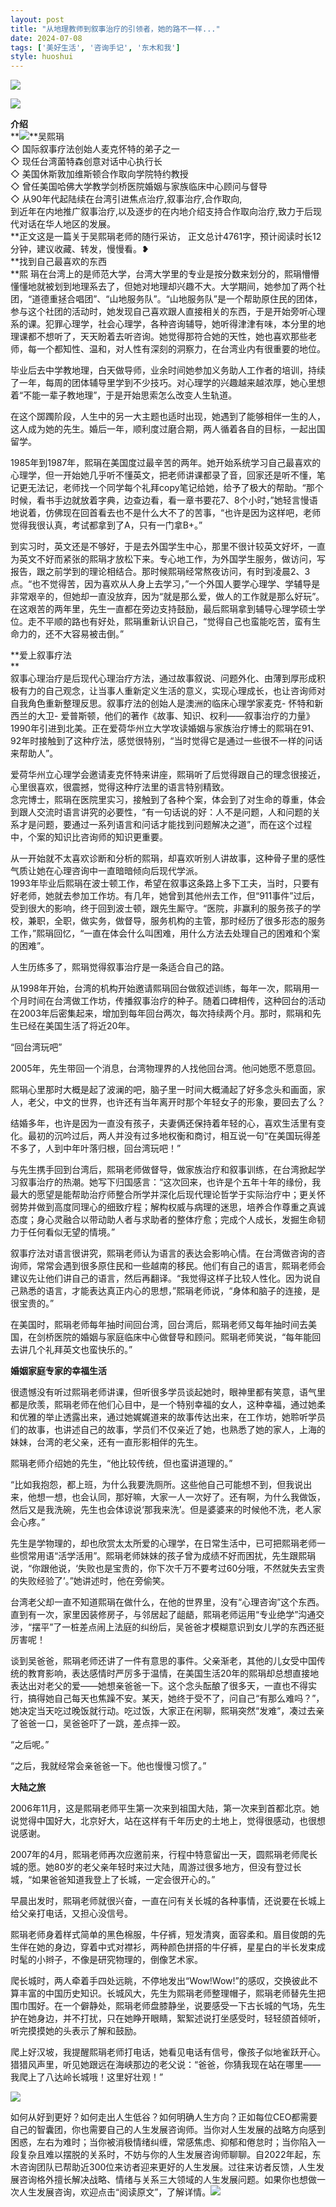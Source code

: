 ```yaml
---
layout: post
title: "从地理教师到叙事治疗的引领者，她的路不一样..."
date: 2024-07-08
tags: ['美好生活', '咨询手记', '东木和我']
style: huoshui
---
```


![](/assets/post_images/2024-07-08-17319183631020.3544954466290344.jpeg)

![](/assets/post_images/2024-07-08-17319183579230.07231481258590255.png)

**介绍**  
**![](/assets/post_images/2024-07-08-17319183598720.5015709189700754.jpeg)**吴熙琄  
◇ 国际叙事疗法创始人麦克怀特的弟子之一  
◇ 现任台湾菌特森创意对话中心执行长  
◇ 美国休斯敦加维斯顿合作取向学院特约教授  
◇ 曾任美国哈佛大学教学剑桥医院婚姻与家族临床中心顾问与督导  
◇ 从90年代起陆续在台湾引进焦点治疗,叙事治疗,合作取向,  
到近年在内地推广叙事治疗,以及逐步的在内地介绍支持合作取向治疗,致力于后现代对话在华人地区的发展。  
**正文这是一篇关于吴熙琄老师的随行采访，
正文总计4761字，预计阅读时长12分钟，建议收藏、转发，慢慢看。❥  
**找到自己最喜欢的东西  
**熙
琄在台湾上的是师范大学，台湾大学里的专业是按分数来划分的，熙琄懵懵懂懂地就被划到地理系去了，但她对地理却兴趣不大。大学期间，她参加了两个社团，“道德重拯合唱团”、“山地服务队”。“山地服务队”是一个帮助原住民的团体，参与这个社团的活动时，她发现自己喜欢跟人直接相关的东西，于是开始旁听心理系的课。犯罪心理学，社会心理学，各种咨询辅导，她听得津津有味，本分里的地理课都不想听了，天天盼着去听咨询。她觉得那符合她的天性，她也喜欢那些老师，每一个都知性、温和，对人性有深刻的洞察力，在台湾业内有很重要的地位。  
  
毕业后去中学教地理，白天做导师，业余时间她参加义务助人工作者的培训，持续了一年，每周的团体辅导里学到不少技巧。对心理学的兴趣越来越浓厚，她心里想着“不能一辈子教地理”，于是开始思索怎么改变人生轨道。  
  
在这个踯躅阶段，人生中的另一大主题也适时出现，她遇到了能够相伴一生的人，这人成为她的先生。婚后一年，顺利度过磨合期，两人循着各自的目标，一起出国留学。  
  
1985年到1987年，熙琄在美国度过最辛苦的两年。她开始系统学习自己最喜欢的心理学，但一开始她几乎听不懂英文，把老师讲课都录了音，回家还是听不懂，笔记更无法记，老师找一个同学每个礼拜copy笔记给她，给予了极大的帮助。“那个时候，看书手边就放着字典，边查边看，看一章书要花7、8个小时，”她轻言慢语地说着，仿佛现在回首看去也不是什么大不了的苦事，“也许是因为这样吧，老师觉得我很认真，考试都拿到了A，只有一门拿B+。”  
  
到实习时，英文还是不够好，于是去外国学生中心，那里不很计较英文好坏，一直为英文不好而紧张的熙琄才放松下来。专心地工作，为外国学生服务，做访问，写报告，跟之前学到的理论相结合。那时候熙琄经常熬夜访问，有时到凌晨2、3点。“也不觉得苦，因为喜欢从人身上去学习，”一个外国人要学心理学、学辅导是非常艰辛的，但她却一直没放弃，因为“就是那么爱，做人的工作就是那么好玩”。  
在这艰苦的两年里，先生一直都在旁边支持鼓励，最后熙琄拿到辅导心理学硕士学位。走不平顺的路也有好处，熙琄重新认识自己，“觉得自己也蛮能吃苦，蛮有生命力的，还不大容易被击倒。”  
  
**爱上叙事疗法  
**  
叙事心理治疗是后现代心理治疗方法，通过故事叙说、问题外化、由薄到厚形成积极有力的自己观念，让当事人重新定义生活的意义，实现心理成长，也让咨询师对自我角色重新整理反思。叙事疗法的创始人是澳洲的临床心理学家麦克-
怀特和新西兰的大卫-
爱普斯顿，他们的著作《故事、知识、权利――叙事治疗的力量》1990年引进到北美。正在爱荷华州立大学攻读婚姻与家族治疗博士的熙琄在91、92年时接触到了这种疗法，感觉很特别，“当时觉得它是通过一些很不一样的问话来帮助人”。  
  
爱荷华州立心理学会邀请麦克怀特来讲座，熙琄听了后觉得跟自己的理念很接近，心里很喜欢，很震撼，觉得这种疗法里的语言特别精致。  
念完博士，熙琄在医院里实习，接触到了各种个案，体会到了对生命的尊重，体会到跟人交流时语言讲究的必要性，“有一句话说的好：人不是问题，人和问题的关系才是问题，要通过一系列语言和问话才能找到问题解决之道”，而在这个过程中，个案的知识比咨询师的知识更重要。  
  
从一开始就不太喜欢诊断和分析的熙琄，却喜欢听别人讲故事，这种骨子里的感性气质让她在心理咨询中一直暗暗倾向后现代学派。  
1993年毕业后熙琄在波士顿工作，希望在叙事这条路上多下工夫，当时，只要有好老师，她就去参加工作坊。有几年，她曾到其他州去工作，但“911事件”过后，受到很大的影响，终于回到波士顿，跟先生厮守。“医院，非赢利的服务孩子的学校，兼职，全职，做实务，做督导，服务机构的主管，那时经历了很多形态的服务工作，”熙琄回忆，“一直在体会什么叫困难，用什么方法去处理自己的困难和个案的困难”。  
  
人生历练多了，熙琄觉得叙事治疗是一条适合自己的路。  
  
从1998年开始，台湾的机构开始邀请熙琄回台做叙述训练，每年一次，熙琄用一个月时间在台湾做工作坊，传播叙事治疗的种子。随着口碑相传，这种回台的活动在2003年后密集起来，增加到每年回台两次，每次持续两个月。那时，熙琄和先生已经在美国生活了将近20年。  
  
“回台湾玩吧”  
  
2005年，先生带回一个消息，台湾物理界的人找他回台湾。他问她愿不愿意回。  
  
熙琄心里那时大概是起了波澜的吧，脑子里一时间大概涌起了好多念头和画面，家人，老父，中文的世界，也许还有当年离开时那个年轻女子的形象，要回去了么？  
  
结婚多年，也许是因为一直没有孩子，夫妻俩还保持着年轻的心，喜欢生活里有变化。最初的沉吟过后，两人并没有过多地权衡和商讨，相互说一句“在美国玩得差不多了，人到中年叶落归根，回台湾玩吧！”  
  
与先生携手回到台湾后，熙琄老师做督导，做家族治疗和叙事训练，在台湾掀起学习叙事治疗的热潮。她写下归国感言：“这次回来，也许是个五年十年的缘份，我最大的愿望是能帮助治疗师整合所学并深化后现代理论哲学于实际治疗中；更关怀弱势并做到高度同理心的细致疗程；解构权威与病理的迷思，培养合作尊重之真诚态度；身心灵融合以带动助人者与求助者的整体疗愈；完成个人成长，发掘生命韧力于任何看似无望的情境。”  
  
叙事疗法对语言很讲究，熙琄老师认为语言的表达会影响心情。在台湾做咨询的咨询师，常常会遇到很多原住民和一些越南的移民。他们有自己的语言，熙琄老师会建议先让他们讲自己的语言，然后再翻译。“我觉得这样子比较人性化。因为说自己熟悉的语言，才能表达真正内心的思想，”熙琄老师说，“身体和脑子的连接，是很宝贵的。”  
  
在美国时，熙琄老师每年抽时间回台湾，回台湾后，熙琄老师又每年抽时间去美国，在剑桥医院的婚姻与家庭临床中心做督导和顾问。熙琄老师笑说，“每年能回去讲几个礼拜英文也蛮快乐的。”  
  
**婚姻家庭专家的幸福生活**  
  
很遗憾没有听过熙琄老师讲课，但听很多学员谈起她时，眼神里都有笑意，语气里都是欣羡，熙琄老师在他们心目中，是一个特别幸福的女人，这种幸福，通过她柔和优雅的举止透露出来，通过她娓娓道来的故事传达出来，在工作坊，她聆听学员们的故事，也讲述自己的故事，学员们不仅亲近了她，也熟悉了她的家人，上海的妹妹，台湾的老父亲，还有一直形影相伴的先生。  
  
熙琄老师介绍她的先生，“他比较传统，但也蛮讲道理的。”  
  
“比如我抱怨，都上班，为什么我要洗厕所。这些他自己可能想不到，但我说出来，他想一想，也会认同，那好嘛，大家一人一次好了。还有啊，为什么我做饭，然后又是我洗碗，先生也会体谅说‘那我来洗’。但是婆婆来的时候他不洗，老人家会心疼。”  
  
先生是学物理的，却也欣赏太太所爱的心理学，在日常生活中，已可把熙琄老师一些惯常用语“活学活用”。熙琄老师妹妹的孩子曾为成绩不好而困扰，先生跟熙琄说，“你跟他说，‘失败也是宝贵的，你下次千万不要考过60分哦，不然就失去宝贵的失败经验了’。”她讲述时，他在旁偷笑。  
  
台湾老父却一直不知道熙琄在做什么，在他的世界里，没有“心理咨询”这个东西。直到有一次，家里因装修房子，与邻居起了龃龉，熙琄老师运用“专业绝学”沟通交涉，“摆平”了一桩差点闹上法庭的纠纷后，吴爸爸才模糊意识到女儿学的东西还挺厉害呢！  
  
谈到吴爸爸，熙琄老师还讲了一件有意思的事件。父亲渐老，其他的儿女受中国传统的教育影响，表达感情时严厉多于温情，在美国生活20年的熙琄却总想直接地表达出对老父的爱――她想亲爸爸一下。这个念头酝酿了很多天，一直也不得实行，搞得她自己每天也焦躁不安。某天，她终于受不了，问自己“有那么难吗？”，她决定当天吃过晚饭就行动。吃过饭，大家正在闲聊，熙琄突然“发难”，凑过去亲了爸爸一口，吴爸爸吓了一跳，差点摔一跤。  
  
“之后呢。”  
  
“之后，我就经常会亲爸爸一下。他也慢慢习惯了。”  
  
**大陆之旅**  
  
2006年11月，这是熙琄老师平生第一次来到祖国大陆，第一次来到首都北京。她说觉得中国好大，北京好大，站在这样有千年历史的土地上，觉得很感动，也很想说感谢。  
  
2007年的4月，熙琄老师再次应邀前来，行程中特意留出一天，圆熙琄老师爬长城的愿。她80岁的老父亲年轻时来过大陆，周游过很多地方，但没有登过长城，“如果爸爸知道我登上了长城，一定会很开心的。”  
  
早晨出发时，熙琄老师就很兴奋，一直在问有关长城的各种事情，还说要在长城上给父亲打电话，又担心没信号。  
  
熙琄老师身着样式简单的黑色棉服，牛仔裤，短发清爽，面容柔和。眉目俊朗的先生伴在她的身边，穿着中式对襟衫，两种颜色拼搭的牛仔裤，星星白的半长发束成时髦的小辫子，不像是研究物理的，倒像艺术家。  
  
爬长城时，两人牵着手四处远眺，不停地发出“Wow!Wow!”的感叹，交换彼此不算丰富的中国历史知识。长城风大，先生为熙琄老师整理帽子，熙琄老师替先生把围巾围好。在一个僻静处，熙琄老师盘膝静坐，说要感受一下古长城的气场，先生护在她身边，并不打扰，只在她睁开眼睛，絮絮述说打坐感受时，轻轻颌首倾听，听完摸摸她的头表示了解和鼓励。  
  
爬上好汉坡，我提醒熙琄老师打电话，她看见电话有信号，像孩子似地雀跃开心。猎猎风声里，听见她跟远在海峡那边的老父说：“爸爸，你猜我现在站在哪里――我爬上了八达岭长城哦！这里好壮观！”

  

![](/assets/post_images/2024-07-08-17319183579540.5170700807304378.png)

如何从好到更好？如何走出人生低谷？如何明确人生方向？正如每位CEO都需要自己的智囊团，你也需要自己的人生发展咨询师。当你对人生发展的战略方向感到困惑，左右为难时；当你被消极情绪纠缠，常感焦虑、抑郁和倦怠时；当你陷入一段复杂且难以摆脱的关系时，不妨与你的人生发展咨询师聊聊。自2022年起，东木咨询团队已帮助近300位来访者迎来更好的人生发展。过往来访者反馈，人生发展咨询格外擅长解决战略、情绪与关系三大领域的人生发展问题。如果你也想做一次人生发展咨询，欢迎点击“阅读原文”，了解详情。![](/assets/post_images/2024-07-08-17319183579560.8396699727333796.gif)
